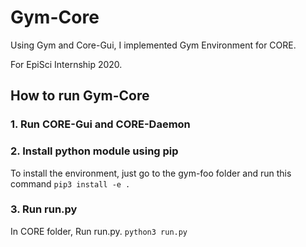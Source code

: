 # Gym-Core

Using Gym and Core-Gui, I implemented Gym Environment for CORE.

For EpiSci Internship 2020.

## How to run Gym-Core

### 1. Run CORE-Gui and CORE-Daemon

### 2. Install python module using pip
To install the environment, just go to the gym-foo folder and run this command `pip3 install -e .`

### 3. Run run.py
In CORE folder, Run run.py. `python3 run.py`
